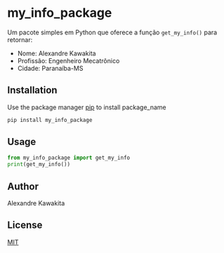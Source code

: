 # my_info_package

Um pacote simples em Python que oferece a função `get_my_info()` para retornar:

- Nome: Alexandre Kawakita  
- Profissão: Engenheiro Mecatrônico  
- Cidade: Paranaíba-MS
## Installation

Use the package manager [pip](https://pip.pypa.io/en/stable/) to install package_name

```bash
pip install my_info_package
```

## Usage

```python
from my_info_package import get_my_info
print(get_my_info())
```

## Author
Alexandre Kawakita

## License
[MIT](https://choosealicense.com/licenses/mit/)
